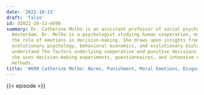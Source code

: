 ```yaml
---
date: '2022-10-13'
draft: 'false'
id: d2022-10-13-e690
summary: Dr. Catherine Molho is an assistant professor of social psychology at VU
  Amsterdam. Dr. Molho is a psychologist studying human cooperation, morality, and
  the role of emotions in decision-making. She draws upon insights from social and
  evolutionary psychology, behavioral economics, and evolutionary biology to better
  understand the factors underlying cooperative and punitive decisions. In her work,
  she uses decision-making experiments, questionnaires, and intensive experience sampling
  methods.
title: '#690 Catherine Molho: Norms, Punishment, Moral Emotions, Disgust, and Interdependence'
---
```

{{< episode >}}
